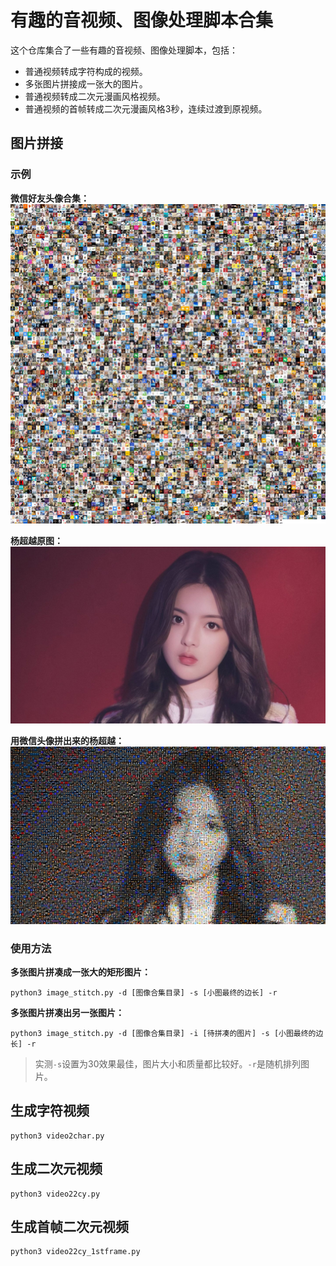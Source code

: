 # 有趣的音视频、图像处理脚本合集
这个仓库集合了一些有趣的音视频、图像处理脚本，包括：
* 普通视频转成字符构成的视频。
* 多张图片拼接成一张大的图片。
* 普通视频转成二次元漫画风格视频。
* 普通视频的首帧转成二次元漫画风格3秒，连续过渡到原视频。

## 图片拼接
### 示例
**微信好友头像合集：**
![](images/avatar_30.jpg)

**杨超越原图：**
![](images/ycy.jpeg)

**用微信头像拼出来的杨超越：**
![](images/ycy_30.jpg)

### 使用方法
**多张图片拼凑成一张大的矩形图片：**
```shell
python3 image_stitch.py -d [图像合集目录] -s [小图最终的边长] -r
```

**多张图片拼凑出另一张图片：**
```shell
python3 image_stitch.py -d [图像合集目录] -i [待拼凑的图片] -s [小图最终的边长] -r
```

> 实测`-s`设置为30效果最佳，图片大小和质量都比较好。`-r`是随机排列图片。

## 生成字符视频
```shell
python3 video2char.py
```

## 生成二次元视频
```shell
python3 video22cy.py
```

## 生成首帧二次元视频
```shell
python3 video22cy_1stframe.py
```
